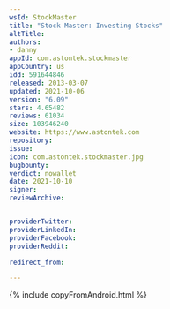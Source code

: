 ```yaml
---
wsId: StockMaster
title: "Stock Master: Investing Stocks"
altTitle: 
authors:
- danny
appId: com.astontek.stockmaster
appCountry: us
idd: 591644846
released: 2013-03-07
updated: 2021-10-06
version: "6.09"
stars: 4.65482
reviews: 61034
size: 103946240
website: https://www.astontek.com
repository: 
issue: 
icon: com.astontek.stockmaster.jpg
bugbounty: 
verdict: nowallet
date: 2021-10-10
signer: 
reviewArchive:


providerTwitter: 
providerLinkedIn: 
providerFacebook: 
providerReddit: 

redirect_from:

---
```



{% include copyFromAndroid.html %}
